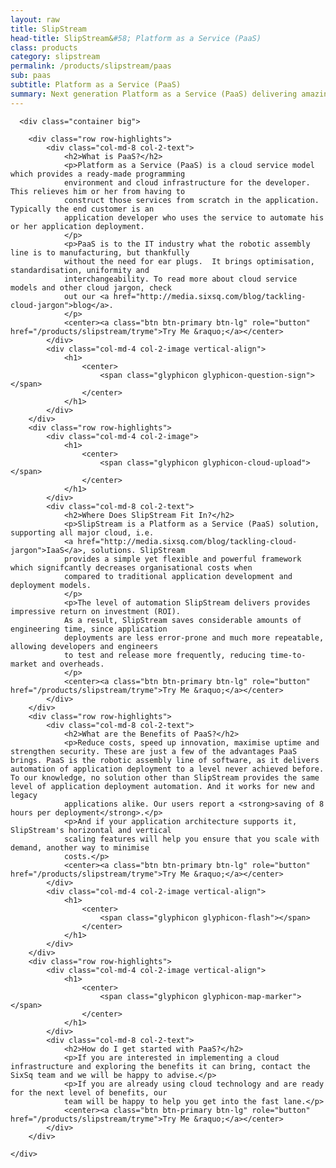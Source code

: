 ```yaml
---
layout: raw
title: SlipStream
head-title: SlipStream&#58; Platform as a Service (PaaS)
class: products
category: slipstream
permalink: /products/slipstream/paas
sub: paas
subtitle: Platform as a Service (PaaS)
summary: Next generation Platform as a Service (PaaS) delivering amazing automation to empower your business.
---
```


  <div class="jumbotron">

      <div class="container big">
       
        <div class="row row-highlights">
            <div class="col-md-8 col-2-text">
                <h2>What is PaaS?</h2>
                <p>Platform as a Service (PaaS) is a cloud service model which provides a ready-made programming
                environment and cloud infrastructure for the developer. This relieves him or her from having to
                construct those services from scratch in the application. Typically the end customer is an
                application developer who uses the service to automate his or her application deployment. 
                </p>
                <p>PaaS is to the IT industry what the robotic assembly line is to manufacturing, but thankfully
                without the need for ear plugs.  It brings optimisation, standardisation, uniformity and
                interchangeability. To read more about cloud service models and other cloud jargon, check
                out our <a href="http://media.sixsq.com/blog/tackling-cloud-jargon">blog</a>.
                </p>
                <center><a class="btn btn-primary btn-lg" role="button" href="/products/slipstream/tryme">Try Me &raquo;</a></center>
            </div>
            <div class="col-md-4 col-2-image vertical-align">
                <h1>
                    <center>
                        <span class="glyphicon glyphicon-question-sign"></span>
                    </center>
                </h1>
            </div>
        </div>
        <div class="row row-highlights">
            <div class="col-md-4 col-2-image">
                <h1>
                    <center>
                        <span class="glyphicon glyphicon-cloud-upload"></span>
                    </center>
                </h1>
            </div>
            <div class="col-md-8 col-2-text">
                <h2>Where Does SlipStream Fit In?</h2>
                <p>SlipStream is a Platform as a Service (PaaS) solution, supporting all major cloud, i.e.
                <a href="http://media.sixsq.com/blog/tackling-cloud-jargon">IaaS</a>, solutions. SlipStream
                provides a simple yet flexible and powerful framework which signifcantly decreases organisational costs when
                compared to traditional application development and deployment models.
                </p>
                <p>The level of automation SlipStream delivers provides impressive return on investment (ROI).
                As a result, SlipStream saves considerable amounts of engineering time, since application
                deployments are less error-prone and much more repeatable, allowing developers and engineers
                to test and release more frequently, reducing time-to-market and overheads.
                </p>
                <center><a class="btn btn-primary btn-lg" role="button" href="/products/slipstream/tryme">Try Me &raquo;</a></center>
            </div>
        </div>
        <div class="row row-highlights">
            <div class="col-md-8 col-2-text">
                <h2>What are the Benefits of PaaS?</h2>
                <p>Reduce costs, speed up innovation, maximise uptime and strengthen security. These are just a few of the advantages PaaS brings. PaaS is the robotic assembly line of software, as it delivers automation of application deployment to a level never achieved before. To our knowledge, no solution other than SlipStream provides the same level of application deployment automation. And it works for new and legacy
                applications alike. Our users report a <strong>saving of 8 hours per deployment</strong>.</p>
                <p>And if your application architecture supports it, SlipStream's horizontal and vertical
                scaling features will help you ensure that you scale with demand, another way to minimise
                costs.</p>
                <center><a class="btn btn-primary btn-lg" role="button" href="/products/slipstream/tryme">Try Me &raquo;</a></center>
            </div>
            <div class="col-md-4 col-2-image vertical-align">
                <h1>
                    <center>
                        <span class="glyphicon glyphicon-flash"></span>
                    </center>
                </h1>
            </div>
        </div>
        <div class="row row-highlights">
            <div class="col-md-4 col-2-image vertical-align">
                <h1>
                    <center>
                        <span class="glyphicon glyphicon-map-marker"></span>
                    </center>
                </h1>
            </div>
            <div class="col-md-8 col-2-text">
                <h2>How do I get started with PaaS?</h2>
                <p>If you are interested in implementing a cloud infrastructure and exploring the benefits it can bring, contact the SixSq team and we will be happy to advise.</p>
                <p>If you are already using cloud technology and are ready for the next level of benefits, our
                team will be happy to help you get into the fast lane.</p>
                <center><a class="btn btn-primary btn-lg" role="button" href="/products/slipstream/tryme">Try Me &raquo;</a></center>
            </div>
        </div>
       
    </div>

   